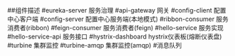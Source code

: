 ##组件描述
#eureka-server	服务治理
#api-gateway		网关
#config-client		配置中心客户端
#config-server		配置中心服务端(本地模式)
#ribbon-consumer	服务消费者(ribbon)
#feign-consumer	服务消费者(feign)
#hello-service		服务实现
#hello-service-api 	服务接口
#hystrix-dashboard 	hystrix仪表板(熔断仪表盘)
#turbine		集群监控
#turbine-amqp	集群监控(amqp) #消息队列
	
